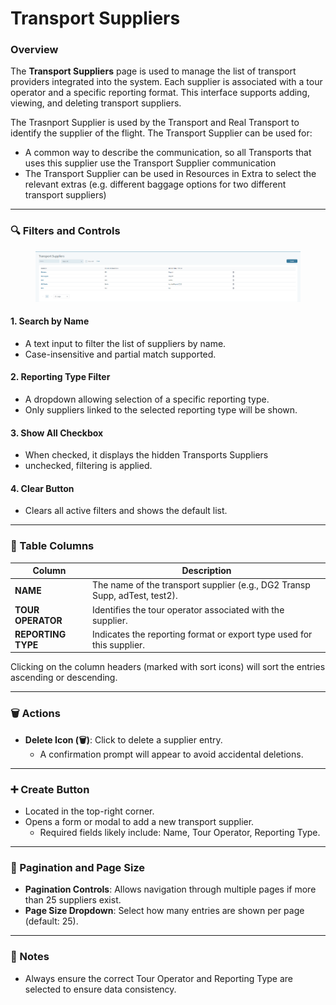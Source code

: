 # Transport Suppliers

### Overview

The **Transport Suppliers** page is used to manage the list of transport providers integrated into the system. Each supplier is associated with a tour operator and a specific reporting format. This interface supports adding, viewing, and deleting transport suppliers.

The Trasnport Supplier is used by the Transport and Real Transport to identify the supplier of the flight. The Transport Supplier can be used for:

* A common way to describe the communication, so all Transports that uses this supplier use the Transport Supplier communication
* The Transport Supplier can be used in Resources in Extra to select the relevant extras (e.g. different baggage options for two different transport suppliers)

***

### 🔍 Filters and Controls

<figure><img src=".gitbook/assets/image.png" alt=""><figcaption></figcaption></figure>

#### 1. **Search by Name**

* A text input to filter the list of suppliers by name.
* Case-insensitive and partial match supported.

#### 2. **Reporting Type Filter**

* A dropdown allowing selection of a specific reporting type.
* Only suppliers linked to the selected reporting type will be shown.

#### 3. **Show All Checkbox**

* When checked, it displays the hidden Transports Suppliers
* unchecked, filtering is applied.

#### 4. **Clear Button**

* Clears all active filters and shows the default list.

***

### 📄 Table Columns

| Column             | Description                                                                |
| ------------------ | -------------------------------------------------------------------------- |
| **NAME**           | The name of the transport supplier (e.g., DG2 Transp Supp, adTest, test2). |
| **TOUR OPERATOR**  | Identifies the tour operator associated with the supplier.                 |
| **REPORTING TYPE** | Indicates the reporting format or export type used for this supplier.      |

Clicking on the column headers (marked with sort icons) will sort the entries ascending or descending.

***

### 🗑️ Actions

* **Delete Icon (🗑️)**: Click to delete a supplier entry.
  * A confirmation prompt will appear to avoid accidental deletions.

***

### ➕ Create Button

* Located in the top-right corner.
* Opens a form or modal to add a new transport supplier.
  * Required fields likely include: Name, Tour Operator, Reporting Type.

***

### 📄 Pagination and Page Size

* **Pagination Controls**: Allows navigation through multiple pages if more than 25 suppliers exist.
* **Page Size Dropdown**: Select how many entries are shown per page (default: 25).

***

### 📌 Notes

* Always ensure the correct Tour Operator and Reporting Type are selected to ensure data consistency.
